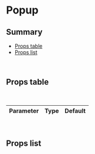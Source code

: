 # Popup

## Summary

- [Props table](#props-table)
- [Props list](#props-list)

<br>

## Props table

<br>

| <div style='text-align:center;margin:auto;'>Parameter</div> | <div style='text-align:center;margin:auto;'>Type</div> | <div style='text-align:center;margin:auto;'>Default</div> |
| ----------------------------------------------------------- | --------------------------------------------------------- | ------------------------------------------------------------- |


<br>

## Props list

<br>


